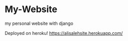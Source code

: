 # My-Website
my personal website with django

Deployed on heroku!
https://alisalehsite.herokuapp.com/
